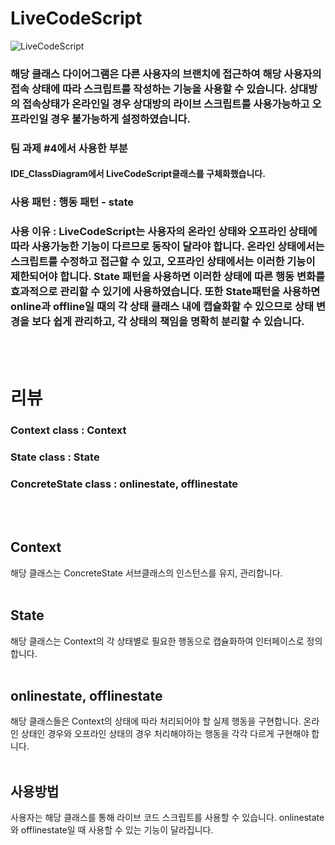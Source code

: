# LiveCodeScript

![LiveCodeScript](https://github.com/choi-hyk/SW-engineering-TeamProject/assets/95125109/26f5cb6e-72fa-4071-84e2-8502d212bdd3)


### 해당 클래스 다이어그램은 다른 사용자의 브랜치에 접근하여 해당 사용자의 접속 상태에 따라 스크립트를 작성하는 기능을 사용할 수 있습니다. 상대방의 접속상태가 온라인일 경우 상대방의 라이브 스크립트를 사용가능하고 오프라인일 경우 불가능하게 설정하였습니다.

### 팀 과제 #4에서 사용한 부분
#### IDE_ClassDiagram에서 LiveCodeScript클래스를 구체화했습니다.

### 사용 패턴 : 행동 패턴 - state

### 사용 이유 : LiveCodeScript는 사용자의 온라인 상태와 오프라인 상태에 따라 사용가능한 기능이 다르므로 동작이 달라야 합니다. 온라인 상태에서는 스크립트를 수정하고 접근할 수 있고, 오프라인 상태에서는 이러한 기능이 제한되어야 합니다. State 패턴을 사용하면 이러한 상태에 따른 행동 변화를 효과적으로 관리할 수 있기에 사용하였습니다. 또한 State패턴을 사용하면 online과 offline일 때의 각 상태 클래스 내에 캡슐화할 수 있으므로 상태 변경을 보다 쉽게 관리하고, 각 상태의 책임을 명확히 분리할 수 있습니다.
<br/><br/>
# 리뷰
### Context class : Context
### State class : State
### ConcreteState class : onlinestate, offlinestate
<br/><br/>
## Context
해당 클래스는 ConcreteState 서브클래스의 인스턴스를 유지, 관리합니다.
<br/><br/>
## State
해당 클래스는 Context의 각 상태별로 필요한 행동으로 캡슐화하여 인터페이스로 정의합니다.
<br/><br/>
## onlinestate, offlinestate
해당 클래스들은 Context의 상태에 따라 처리되어야 할 실제 행동을 구현합니다.
온라인 상태인 경우와 오프라인 상태의 경우 처리해야하는 행동을 각각 다르게 구현해야 합니다.
<br/><br/>
## 사용방법
사용자는 해당 클래스를 통해 라이브 코드 스크립트를 사용할 수 있습니다. onlinestate와 offlinestate일 때 사용할 수 있는 기능이 달라집니다.
